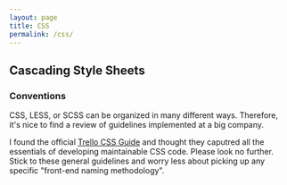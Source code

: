 ```yaml
---
layout: page
title: CSS
permalink: /css/
---
```


## Cascading Style Sheets

### Conventions
CSS, LESS, or SCSS can be organized in many different ways. Therefore,
it's nice to find a review of guidelines implemented at a big company.

I found the official [Trello CSS Guide][guide] and thought they caputred
all the essentials of developing maintainable CSS code. Please look no
further. Stick to these general guidelines and worry less about picking
up any specific "front-end naming methodology".


[guide]: https://gist.github.com/bobbygrace/9e961e8982f42eb91b80
